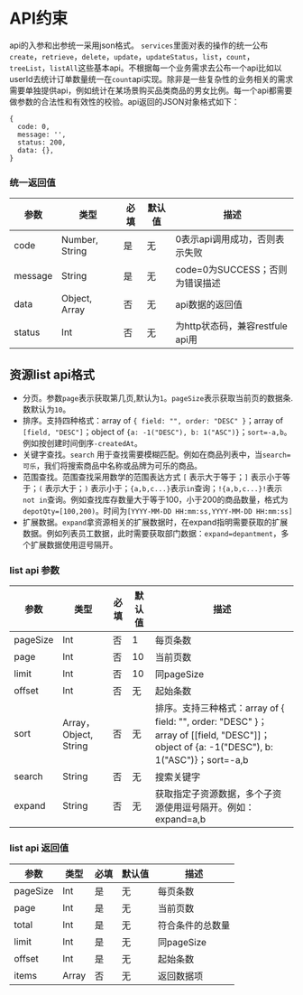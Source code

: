 # API约束
api的入参和出参统一采用json格式。
`services`里面对表的操作的统一公布`create`，`retrieve`，`delete`，`update`，`updateStatus`，`list`，`count`，`treeList`，`listAll`这些基本api。不根据每一个业务需求去公布一个api比如以userId去统计订单数量统一在`count`api实现。除非是一些复杂性的业务相关的需求需要单独提供api，例如统计在某场景购买品类商品的男女比例。每一个api都需要做参数的合法性和有效性的校验。api返回的JSON对象格式如下：

  ```
  {
    code: 0,
    message: '',
    status: 200,
    data: {},
  }
```
  
### 统一返回值

|参数|类型|必填|默认值|描述|
|--- | --- | --- | --- | ---|
|code | Number, String | 是 | 无 | 0表示api调用成功，否则表示失败|
|message | String | 是 | 无 | code=0为SUCCESS；否则为错误描述|
|data | Object, Array | 否 | 无 | api数据的返回值|
|status | Int | 否 | 无 | 为http状态码，兼容restfule api用|

## 资源list api格式
* 分页。参数`page`表示获取第几页,默认为`1`。`pageSize`表示获取当前页的数据条.数默认为`10`。
* 排序。支持四种格式：array of `{ field: "", order: "DESC" }`；array of `[field, "DESC"]`；object of `{a: -1("DESC"), b: 1("ASC")}`；`sort=-a,b`。例如按创建时间倒序`-createdAt`。
* 关键字查找。`search` 用于查找需要模糊匹配。例如在商品列表中，当`search=可乐`，我们将搜索商品中名称或品牌为可乐的商品。
* 范围查找。范围查找采用数学的范围表达方式 `[` 表示大于等于；`]` 表示小于等于；`(` 表示大于；`)` 表示小于；`{a,b,c...}`表示`in`查询；`!{a,b,c...}!`表示`not in`查询。例如查找库存数量大于等于100，小于200的商品数量，格式为`depotQty=[100,200)`。时间为`[YYYY-MM-DD HH:mm:ss,YYYY-MM-DD HH:mm:ss]`
* 扩展数据。`expand`拿资源相关的扩展数据时，在expand指明需要获取的扩展数据。例如列表员工数据，此时需要获取部门数据：`expand=depantment`，多个扩展数据使用逗号隔开。

### list api 参数

|参数|类型|必填|默认值|描述|
|--- | --- | --- | --- | ---|
|pageSize | Int | 否 | 1 | 每页条数|
|page | Int | 否 | 10 | 当前页数|
|limit | Int | 否 | 10 | 同pageSize|
|offset | Int | 否 | 无 | 起始条数|
|sort | Array，Object, String | 否 | 无 | 排序。支持三种格式：array of { field: "", order: "DESC" }；array of [[field, "DESC"]]；object of {a: -1("DESC"), b: 1("ASC")}；sort=-a,b|
|search | String | 否 | 无 | 搜索关键字|
|expand | String | 否 | 无 | 获取指定子资源数据，多个子资源使用逗号隔开。例如：expand=a,b|


### list api 返回值

|参数|类型|必填|默认值|描述|
|--- | --- | --- | --- | ---|
|pageSize | Int | 是 | 无 | 每页条数|
|page | Int | 是 | 无 | 当前页数|
|total | Int | 是 | 无 | 符合条件的总数量|
|limit | Int | 是 | 无 | 同pageSize|
|offset | Int | 是 | 无 | 起始条数|
|items | Array | 否 | 无 | 返回数据项|

